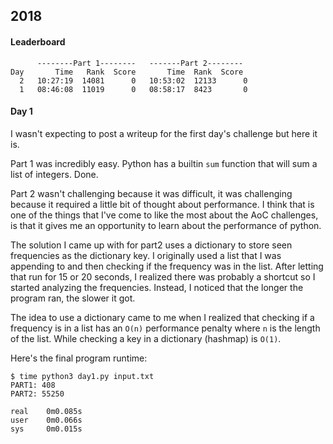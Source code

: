 ## 2018 ##

#### Leaderboard ####
```
      --------Part 1--------   -------Part 2--------
Day       Time   Rank  Score       Time  Rank  Score
  2   10:27:19  14081      0   10:53:02  12133      0
  1   08:46:08  11019      0   08:58:17  8423       0
```

#### Day 1 ####
I wasn't expecting to post a writeup for the first day's challenge but here it is.

Part 1 was incredibly easy. Python has a builtin `sum` function that will sum a list of integers. Done.

Part 2 wasn't challenging because it was difficult, it was challenging because it required a little bit of thought about
performance. I think that is one of the things that I've come to like the most about the AoC challenges, is that it
gives me an opportunity to learn about the performance of python.

The solution I came up with for part2 uses a dictionary to store seen frequencies as the dictionary key. I originally
used a list that I was appending to and then checking if the frequency was in the list. After letting that run for 15 or
20 seconds, I realized there was probably a shortcut so I started analyzing the frequencies. Instead, I noticed that the
longer the program ran, the slower it got.

The idea to use a dictionary came to me when I realized that checking if a frequency is in a list has an `O(n)`
performance penalty where `n` is the length of the list. While checking a key in a dictionary (hashmap) is `O(1)`.

Here's the final program runtime:
```
$ time python3 day1.py input.txt
PART1: 408
PART2: 55250

real    0m0.085s
user    0m0.066s
sys     0m0.015s
```
